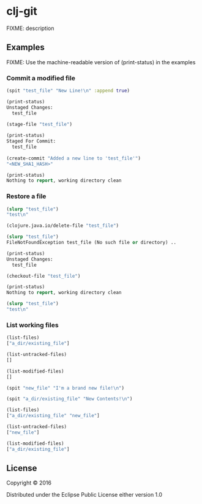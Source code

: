 # clj-git

FIXME: description

## Examples
FIXME: Use the machine-readable version of (print-status) in the examples

### Commit a modified file
```clojure
(spit "test_file" "New Line!\n" :append true)

(print-status)
Unstaged Changes:
  test_file
  
(stage-file "test_file")

(print-status)
Staged For Commit:
  test_file
  
(create-commit "Added a new line to 'test_file'")
"<NEW_SHA1_HASH>"

(print-status)
Nothing to report, working directory clean
```

### Restore a file
```clojure
(slurp "test_file")
"test\n"

(clojure.java.io/delete-file "test_file")

(slurp "test_file")
FileNotFoundException test_file (No such file or directory) ..

(print-status)
Unstaged Changes:
  test_file

(checkout-file "test_file")

(print-status)
Nothing to report, working directory clean

(slurp "test_file")
"test\n"
```

### List working files
```clojure
(list-files)
["a_dir/existing_file"]

(list-untracked-files)
[]

(list-modified-files)
[]

(spit "new_file" "I'm a brand new file!\n")

(spit "a_dir/existing_file" "New Contents!\n")

(list-files)
["a_dir/existing_file" "new_file"]

(list-untracked-files)
["new_file"]

(list-modified-files)
["a_dir/existing_file"]
```

## License

Copyright © 2016

Distributed under the Eclipse Public License either version 1.0
